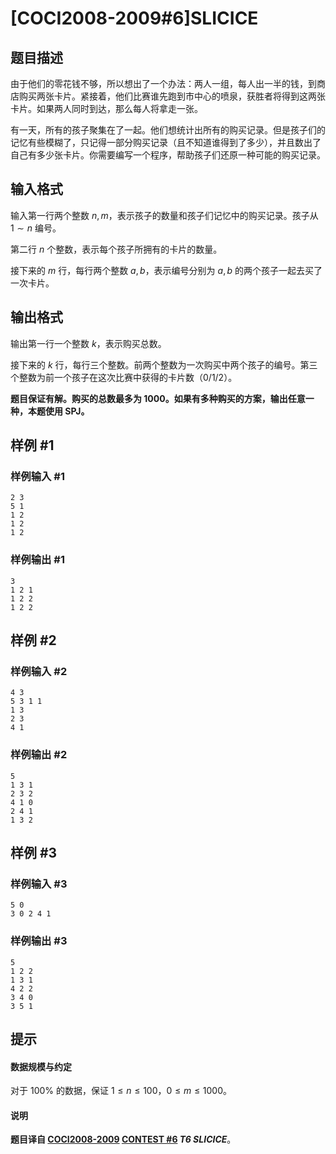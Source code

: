 # [COCI2008-2009#6]SLICICE

## 题目描述

由于他们的零花钱不够，所以想出了一个办法：两人一组，每人出一半的钱，到商店购买两张卡片。紧接着，他们比赛谁先跑到市中心的喷泉，获胜者将得到这两张卡片。如果两人同时到达，那么每人将拿走一张。

有一天，所有的孩子聚集在了一起。他们想统计出所有的购买记录。但是孩子们的记忆有些模糊了，只记得一部分购买记录（且不知道谁得到了多少），并且数出了自己有多少张卡片。你需要编写一个程序，帮助孩子们还原一种可能的购买记录。

## 输入格式

输入第一行两个整数 $n,m$，表示孩子的数量和孩子们记忆中的购买记录。孩子从 $1\sim n$ 编号。

第二行 $n$ 个整数，表示每个孩子所拥有的卡片的数量。

接下来的 $m$ 行，每行两个整数 $a,b$，表示编号分别为 $a,b$ 的两个孩子一起去买了一次卡片。

## 输出格式

输出第一行一个整数 $k$，表示购买总数。

接下来的 $k$ 行，每行三个整数。前两个整数为一次购买中两个孩子的编号。第三个整数为前一个孩子在这次比赛中获得的卡片数（$0/1/2$）。

**题目保证有解。购买的总数最多为 $1000$。如果有多种购买的方案，输出任意一种，本题使用 SPJ。**

## 样例 #1

### 样例输入 #1
```
2 3
5 1
1 2
1 2
1 2
```

### 样例输出 #1

```
3
1 2 1
1 2 2
1 2 2
```

## 样例 #2

### 样例输入 #2
```
4 3
5 3 1 1
1 3
2 3
4 1
```

### 样例输出 #2

```
5
1 3 1
2 3 2
4 1 0
2 4 1
1 3 2
```

## 样例 #3

### 样例输入 #3
```
5 0
3 0 2 4 1
```

### 样例输出 #3

```
5
1 2 2
1 3 1
4 2 2
3 4 0
3 5 1
```

## 提示

#### 数据规模与约定

对于 $100\%$ 的数据，保证 $1\le n\le 100$，$0\le m\le 1000$。


#### 说明

**题目译自 [COCI2008-2009](https://hsin.hr/coci/archive/2008_2009/) [CONTEST #6](https://hsin.hr/coci/archive/2008_2009/contest6_tasks.pdf) *T6 SLICICE***。
